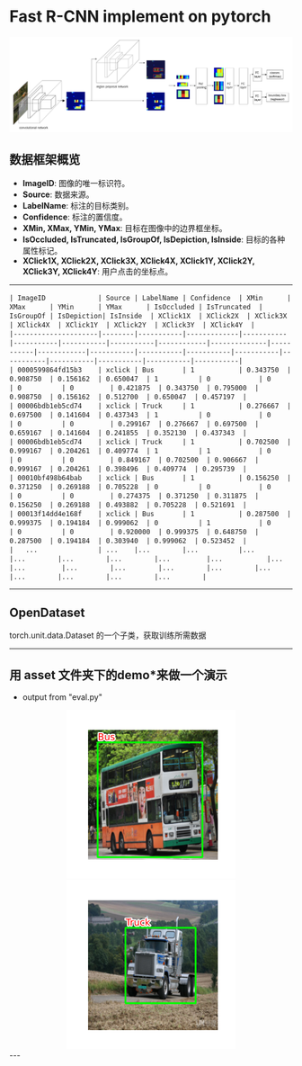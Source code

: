 # Fast R-CNN implement on pytorch

<img alt="Fast R-CNN structure" src="assets/NetWork.png"/>

## 数据框架概览

- **ImageID**: 图像的唯一标识符。
- **Source**: 数据来源。
- **LabelName**: 标注的目标类别。
- **Confidence**: 标注的置信度。
- **XMin, XMax, YMin, YMax**: 目标在图像中的边界框坐标。
- **IsOccluded, IsTruncated, IsGroupOf, IsDepiction, IsInside**: 目标的各种属性标记。
- **XClick1X, XClick2X, XClick3X, XClick4X, XClick1Y, XClick2Y, XClick3Y, XClick4Y**: 用户点击的坐标点。



---
    | ImageID             | Source | LabelName | Confidence  | XMin      | XMax      | YMin      | YMax      | IsOccluded | IsTruncated  | IsGroupOf | IsDepiction| IsInside  | XClick1X  | XClick2X  | XClick3X  | XClick4X  | XClick1Y  | XClick2Y  | XClick3Y  | XClick4Y  |
    |---------------------|--------|-----------|-------------|-----------|-----------|-----------|-----------|------------|--------------|-----------|------------|-----------|-----------|-----------|-----------|-----------|-----------|-----------|-----------|-----------|
    | 0000599864fd15b3    | xclick | Bus       | 1           | 0.343750  | 0.908750  | 0.156162  | 0.650047  | 1          | 0            | 0         | 0          | 0         | 0.421875  | 0.343750  | 0.795000  | 0.908750  | 0.156162  | 0.512700  | 0.650047  | 0.457197  |
    | 00006bdb1eb5cd74    | xclick | Truck     | 1           | 0.276667  | 0.697500  | 0.141604  | 0.437343  | 1          | 0            | 0         | 0          | 0         | 0.299167  | 0.276667  | 0.697500  | 0.659167  | 0.141604  | 0.241855  | 0.352130  | 0.437343  |
    | 00006bdb1eb5cd74    | xclick | Truck     | 1           | 0.702500  | 0.999167  | 0.204261  | 0.409774  | 1          | 1            | 0         | 0          | 0         | 0.849167  | 0.702500  | 0.906667  | 0.999167  | 0.204261  | 0.398496  | 0.409774  | 0.295739  |
    | 00010bf498b64bab    | xclick | Bus       | 1           | 0.156250  | 0.371250  | 0.269188  | 0.705228  | 0          | 0            | 0         | 0          | 0         | 0.274375  | 0.371250  | 0.311875  | 0.156250  | 0.269188  | 0.493882  | 0.705228  | 0.521691  |
    | 00013f14dd4e168f    | xclick | Bus       | 1           | 0.287500  | 0.999375  | 0.194184  | 0.999062  | 0          | 1            | 0         | 0          | 0         | 0.920000  | 0.999375  | 0.648750  | 0.287500  | 0.194184  | 0.303940  | 0.999062  | 0.523452  |
    |   ...               | ...    |...        |...          |...        |...        |...        |...        |...         |...           |...        |...         |...        |...        |...        |...        |...        |...        |...        |...        |...        |

***
## OpenDataset
 torch.unit.data.Dataset 的一个子类，获取训练所需数据
***
## 用 asset 文件夹下的demo*来做一个演示
- output from "eval.py"
<div style="text-align: center;">
 <img alt="OutPut1" src="assets/show_Bus.png"/>
 
 <img alt="OutPut2" src="assets/show_Trunk.png"/>
</div>
---
